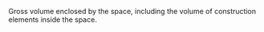 ﻿Gross volume enclosed by the space, including the volume of construction elements inside the space.
